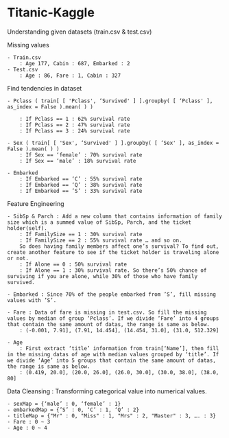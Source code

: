 # Titanic-Kaggle

Understanding given datasets (train.csv & test.csv)

Missing values

	- Train.csv
		: Age 177, Cabin : 687, Embarked : 2
	- Test.csv
		: Age : 86, Fare : 1, Cabin : 327

Find tendencies in dataset

	- Pclass ( train[ [ 'Pclass', ‘Survived' ] ].groupby( [ ‘Pclass' ], as_index = False ).mean( ) )

		: If Pclass == 1 : 62% survival rate
		: If Pclass == 2 : 47% survival rate
		: If Pclass == 3 : 24% survival rate

	- Sex ( train[ [ 'Sex', ‘Survived' ] ].groupby( [ ‘Sex' ], as_index = False ).mean( ) )
		: If Sex == ‘female’ : 70% survival rate
		: If Sex == ‘male’ : 18% survival rate

	- Embarked
		: If Embarked == ‘C’ : 55% survival rate
		: If Embarked == ‘Q’ : 38% survival rate
		: If Embarked == ’S’ : 33% survival rate
	
Feature Engineering

	- SibSp & Parch : Add a new column that contains information of family size which is a summed value of SibSp, Parch, and the ticket holder(self).
		: If FamilySize == 1 : 30% survival rate
		: If FamilySize == 2 : 55% survival rate … and so on. 
		So does having family members affect one’s survival? To find out, create another feature to see if the ticket holder is traveling alone or not.
		: If Alone == 0 : 50% survival rate
		: If Alone == 1 : 30% survival rate. So there’s 50% chance of surviving if you are alone, while 30% of those who have family survived.

	- Embarked : Since 70% of the people embarked from ’S’, fill missing values with ’S’.

	- Fare : Data of fare is missing in test.csv. So fill the missing values by median of group ‘Pclass’. If we divide ‘Fare’ into 4 groups that contain the same amount of datas, the range is same as below.
		: (-0.001, 7.91], (7.91, 14.454], (14.454, 31.0], (31.0, 512.329]

	- Age
		: First extract ‘title’ information from train[‘Name’], then fill in the missing datas of age with median values grouped by ‘title’. If we divide ‘Age’ into 5 groups that contain the same amount of datas, the range is same as below.
		: (0.419, 20.0], (20.0, 26.0], (26.0, 30.0], (30.0, 38.0], (38.0, 80]

Data Cleansing : Transforming categorical value into numerical values.

	- sexMap = {‘male’ : 0, ‘female’ : 1}
	- embarkedMap = {’S’ : 0, ‘C’ : 1, ‘Q’ : 2}
	- titleMap = {"Mr" : 0, "Miss" : 1, "Mrs" : 2, "Master" : 3, …. : 3}
	- Fare : 0 ~ 3
	- Age : 0 ~ 4
